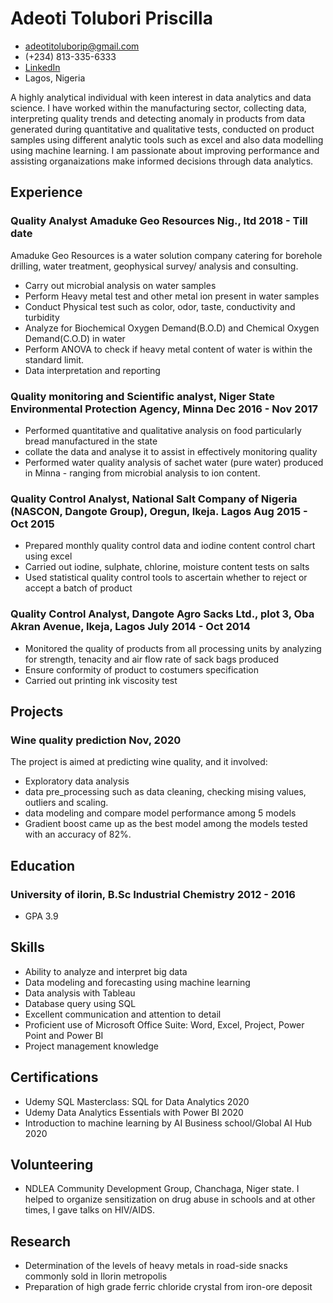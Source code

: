 <!-- The (first) h1 will be used as the <title> of the HTML page -->
# Adeoti Tolubori Priscilla

<!-- The unordered list immediately after the h1 will be formatted on a single
line. It is intended to be used for contact details -->
- <adeotitoluborip@gmail.com>
- (+234) 813-335-6333
- [LinkedIn](http://www.linkedin.com/in/tolubori-adeoti-833a0713a)
- Lagos, Nigeria

<!-- The paragraph after the h1 and ul and before the first h2 is optional. It
is intended to be used for a short summary. -->
A highly analytical individual with keen interest in data analytics and data science. I have worked within the manufacturing sector, collecting data, interpreting quality trends and detecting anomaly in products from data generated during quantitative and qualitative tests, conducted on product samples using different analytic tools such as excel and also data modelling using machine learning. I am passionate about improving  performance and assisting organaizations make informed decisions through data analytics.

## Experience

<!-- You have to wrap the "left" and "right" half of these headings in spans by
hand -->
### <span>Quality Analyst Amaduke Geo Resources Nig., ltd</span> <span>2018 - Till date</span>

Amaduke Geo Resources is a water solution company catering for borehole drilling, water treatment, geophysical survey/ analysis and consulting.

 - Carry out microbial analysis on water samples
 - Perform Heavy metal test and other metal ion present in water samples
 - Conduct Physical test such as color, odor, taste, conductivity and turbidity
 - Analyze for Biochemical Oxygen Demand(B.O.D) and Chemical Oxygen Demand(C.O.D) in water
 - Perform ANOVA to check if heavy metal content of water is within the standard limit.
 - Data interpretation and reporting 


### <span>Quality monitoring and Scientific analyst, Niger State Environmental Protection Agency, Minna </span> <span>Dec 2016 - Nov 2017</span>

 - Performed quantitative and qualitative analysis on food particularly bread manufactured in the state
 - collate the data and analyse it to assist in effectively monitoring quality
 - Performed water quality analysis of sachet water (pure water) produced in Minna - ranging from microbial analysis to ion content. 

### <span>Quality Control Analyst, National Salt Company of Nigeria (NASCON, Dangote Group), Oregun, Ikeja. Lagos</span> <span>Aug 2015 - Oct 2015</span>

 - Prepared monthly quality control data and iodine content control chart using excel
 - Carried out iodine, sulphate, chlorine, moisture content tests on salts
 - Used statistical quality control tools to ascertain whether to reject or accept a batch of product

### <span>Quality Control Analyst, Dangote Agro Sacks Ltd., plot 3, Oba Akran Avenue, Ikeja, Lagos</span> <span>July 2014 - Oct 2014</span>

 - Monitored the quality of products from all processing units by analyzing for strength, tenacity and air flow rate of sack bags produced
 - Ensure conformity of product to costumers specification 
 - Carried out printing ink viscosity test

## Projects

### <span>Wine quality prediction</span> <span>Nov, 2020</span>

The project is aimed at predicting wine quality, and it involved:

   - Exploratory data analysis
   - data pre_processing such as data cleaning, checking mising values, outliers and scaling.
   - data modeling and compare model performance among 5 models
   - Gradient boost came up as the best model among the models tested with an accuracy of 82%.

## Education

### <span>University of ilorin, B.Sc Industrial Chemistry</span> <span>2012 - 2016</span>

  - GPA 3.9
 
## Skills

 - Ability to analyze and interpret big data
 - Data modeling and forecasting using machine learning 
 - Data analysis with Tableau
 - Database query using SQL
 - Excellent communication and attention to detail
 - Proficient use of Microsoft Office Suite: Word, Excel, Project, Power Point and Power BI
 - Project management knowledge
 
## Certifications 

 - Udemy SQL Masterclass: SQL for Data Analytics </span> <span>2020</span>
 - Udemy Data Analytics Essentials with Power BI </span> <span>2020</span>
 - Introduction to machine learning by AI Business school/Global AI Hub</span> <span> 2020</span>
 
## Volunteering
 
 - NDLEA Community Development Group, Chanchaga, Niger state. I helped to organize sensitization on drug abuse in schools and at other times, I gave talks on HIV/AIDS. 

## Research 
 - Determination of the levels of heavy metals in road-side snacks commonly sold in Ilorin metropolis 
 - Preparation of high grade ferric chloride crystal from iron-ore deposit 
